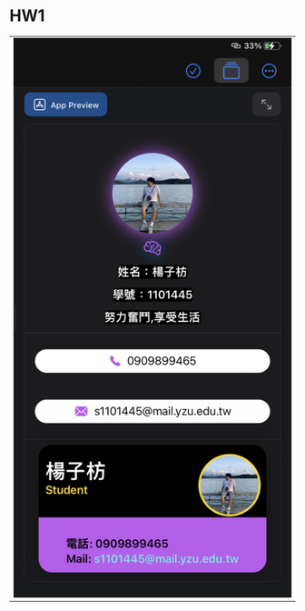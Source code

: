 <h1>HW1</h1>
<table>
 <tr>
   <td>
     <img src="https://raw.githubusercontent.com/FatFang/1101445-swift/main/hw1.jpg">
   </td>
 </tr>
</table>
